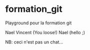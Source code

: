 # formation_git
Playground pour la formation git

Nael
Vincent (You loose!)
Nael (hello ;)

NB: ceci n'est pas un chat...
